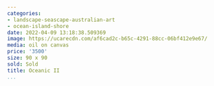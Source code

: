 ```yaml
---
categories:
- landscape-seascape-australian-art
- ocean-island-shore
date: 2022-04-09 13:18:38.509369
image: https://ucarecdn.com/af6cad2c-b65c-4291-88cc-06bf412e9e67/
media: oil on canvas
price: '3500'
size: 90 x 90
sold: Sold
title: Oceanic II
...
```


